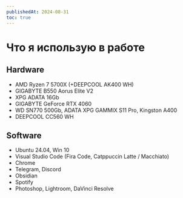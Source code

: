 ```yaml
---
publishedAt: 2024-08-31
toc: true
---
```

# Что я использую в работе
## Hardware 
- AMD Ryzen 7 5700X (+DEEPCOOL AK400 WH)
- GIGABYTE B550 Aorus Elite V2 
- XPG ADATA 16Gb 
- GIGABYTE GeForce RTX 4060
- WD SN770 500Gb, ADATA XPG GAMMIX S11 Pro, Kingston A400
- DEEPCOOL CC560 WH

## Software
- Ubuntu 24.04, Win 10 
- Visual Studio Code (Fira Code, Catppuccin Latte / Macchiato)
- Chrome
- Telegram, Discord
- Obsidian
- Spotify
- Photoshop, Lightroom, DaVinci Resolve